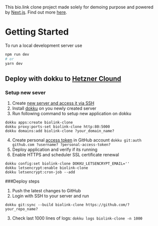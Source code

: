 This bio.link clone project made solely for demoing purpose and powered by [Next.js](https://nextjs.org/). Find out more [here](https://medium.vladmykol.com/production-ready-react-app-setup-with-next-js-and-dokku-555fb08cb188).

# Getting Started

To run a local development server use

```bash
npm run dev
# or
yarn dev
```

## Deploy with dokku to [Hetzner Clound](https://console.hetzner.cloud/)

### Setup new sever
1. Create [new server and access it via SSH](https://www.banjocode.com/post/hosting/setup-server-hetzner/)
1. Install [dokku](https://dokku.com/docs/getting-started/installation/#1-install-dokku) on you newly created server
1. Run following command to setup new application on dokku
```
dokku apps:create biolink-clone
dokku proxy:ports-set biolink-clone http:80:5000
dokku domains:add biolink-clone ?your_domain_name?
```
4. Create personal [access token](https://docs.github.com/en/authentication/keeping-your-account-and-data-secure/creating-a-personal-access-token#creating-a-token) in GitHub account
   `dokku git:auth github.com ?username? ?personal-access-token?`
4. Deploy application and verify if its running
4. Enable HTTPS and scheduler SSL certificate renewal
```
dokku config:set biolink-clone DOKKU_LETSENCRYPT_EMAIL=''
dokku letsencrypt:enable biolink-clone
dokku letsencrypt:cron-job --add
```

###Deploy steps
1. Push the latest changes to GitHub
1. Login with SSH to your server and run
```
dokku git:sync --build biolink-clone https://github.com/?your_repo_name?
```
3. Check last 1000 lines of logs:
   `dokku logs biolink-clone -n 1000`

